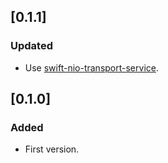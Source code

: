 ## [0.1.1]

### Updated

- Use [swift-nio-transport-service](https://github.com/apple/swift-nio-transport-services).

## [0.1.0]

### Added

- First version.
